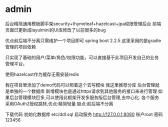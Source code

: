 # admin
后台精简通用模板脚手架security+thymeleaf+hazelcast+jpa权限管理后台 前端页面已更新成layuimini的UI库修改了以前很多的bug

优点前后端不分离只需维护一个项目即可
spring boot 2.2.5 
这里采用的是gradle管理的项目依赖

只实现了基础的用户/菜单/角色/权限功能，可以直接基于此项目开发自己的业务管理平台。

使用hazelcast作为缓存无需安装redis

我在项目里添加了demo代码可以照着这个去写模块
我这里推荐分库 后台管理就是单独的一个数据库 
新增模块也是通过https请求到其他服务的接口来进行管理
如果后台管理模块巨多,可以使用此框架开发多服务版后台管理,去中心化. 各个服务采用OAuth2授权跳转,优点:精简轻量 缺点:前后端不分离

下载代码 
初始化数据库 etc/ddl.sql 
启动服务
http://127.0.0.1:8080  账户root 密码123456
